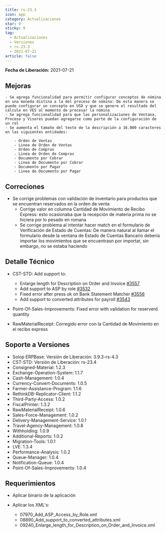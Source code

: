 ```yaml
---
title: rs-23.3
icon: app
category: Actualizaciones
star: 9
sticky: 9
tag:
  - Actualizaciones
  - Versiones
  - rs-23.3
  - 2021-07-21
article: false
---
```


**Fecha de Liberación:** 2021-07-21

## Mejoras

    - Se agrega funcionalidad para permitir configurar conceptos de nómina en una moneda distina a la del proceso de nómina: De esta manera se puede configurar un concepto en USD y que se genere el resultado del cálculo en VES al momento de procesar la nómina
    - Se agrega funcionalidad para que las personalizaciones de Ventana, Proceso y Visores puedan agregarse como parte de la configuración de un rol
    - Se aumenta el tamaño del texto de la descripción a 16.000 caracteres en las siguientes entidades:

        - Orden de Ventas
        - Linea de Orden de Ventas
        - Orden de Compras
        - Linea de Orden de Compras
        - Documento por Cobrar
        - Linea de Documento por Cobrar
        - Documento por Pagar
        - Linea de Documento por Pagar

## Correciones

- Se corrige problemas con validación de inventario para productos que se encuentran reservados en la orden de venta
  - Corrige valor en columna Cantidad de Movimiento de Recibo Express: esto ocasionaba que la recepción de materia prima no se hiciera por lo pesado en romana
  - Se corrige problema al intentar hacer match en el formulario de Verificación de Estado de Cuentas: De manera natural al llamar el formulario desde la ventana de Estado de Cuentas Bancario debería importar los movimientos que se encuentrasn por importar, sin embargo, no se estaba haciendo

## Detalle Técnico

- CST-STD: Add support to:

  - Enlarge length for Description on Order and Invoice [#3557](https://github.com/adempiere/adempiere/pull/3557)
  - Add support to ASP by role [#3532](https://github.com/adempiere/adempiere/pull/3532)
  - Fixed error after press ok on Bank Statement Matcher [#3556](https://github.com/adempiere/adempiere/pull/3556)
  - Add support to converted attributes for payroll [#3543](https://github.com/adempiere/adempiere/pull/3543)

- Point-Of-Sales-Improvements: Fixed error with validation for reserverd quantity
- RawMaterialReceipt: Corregido error con la Cantidad de Movimiento en el recibo express

## Soporte a Versiones

- Solop ERPBase: Versión de Liberación: 3.9.3-rs-4.3
- CST-STD: Versión de Liberación: rs-23.4
- Consigned-Material: 1.2.3
- Exchange-Operation-System: 1.1.7
- Cash-Management: 1.0.4
- Currency-Convert-Documents: 1.0.5
- Farmer-Assistance-Program: 1.1.6
- RethinkDB-Replicator-Client: 1.1.2
- Third-Party-Access: 1.0.2
- FiscalPrinter: 1.3.2
- RawMaterialReceipt: 1.0.6
- Sales-Force-Management: 1.0.2
- Delivery-Management-Service: 1.0.1
- Travel-Agency-Management: 1.0.8
- Withholding: 1.0.9
- Additional-Reports: 1.0.2
- Migration-Tools: 1.0.1
- LVE: 1.3.4
- Performance-Analysis: 1.0.2
- Queue-Manager: 1.0.4
- Notification-Queue: 1.0.4
- Point-Of-Sales-Improvements: 1.0.4

## Requerimientos

- Aplicar binario de la aplicación
- Aplicar los XML's:

    - 07970_Add_ASP_Access_by_Role.xml
    - 08890_Add_support_to_converted_attributes.xml
    - 09240_Enlarge_length_for_Description_on_Order_and_Invoice.xml
